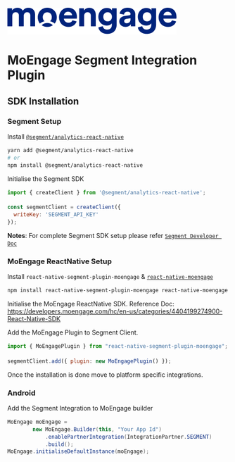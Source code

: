 ![Logo](/.github/logo.png)

# MoEngage Segment Integration Plugin

## SDK Installation 

### Segment Setup
Install [`@segment/analytics-react-native`](https://github.com/segmentio/analytics-react-native)

```sh
yarn add @segment/analytics-react-native
# or
npm install @segment/analytics-react-native
```

Initialise the Segment SDK
```js
import { createClient } from '@segment/analytics-react-native';

const segmentClient = createClient({
  writeKey: 'SEGMENT_API_KEY'
});
```

**Notes**: For complete Segment SDK setup please refer [`Segment Developer Doc`](https://segment.com/docs/connections/sources/catalog/libraries/mobile/react-native/)

### MoEngage ReactNative Setup
Install `react-native-segment-plugin-moengage` & [`react-native-moengage`](https://www.npmjs.com/package/react-native-moengage)
```sh
npm install react-native-segment-plugin-moengage react-native-moengage
```

Initialise the MoEngage ReactNative SDK.
Reference Doc: https://developers.moengage.com/hc/en-us/categories/4404199274900-React-Native-SDK

Add the MoEngage Plugin to Segment Client.
```js
import { MoEngagePlugin } from "react-native-segment-plugin-moengage";

segmentClient.add({ plugin: new MoEngagePlugin() });
```

Once the installation is done move to platform specific integrations. 

### Android 
Add the Segment Integration to MoEngage builder
```java
MoEngage moEngage =
        new MoEngage.Builder(this, "Your App Id")
            .enablePartnerIntegration(IntegrationPartner.SEGMENT)
            .build();
MoEngage.initialiseDefaultInstance(moEngage);
```